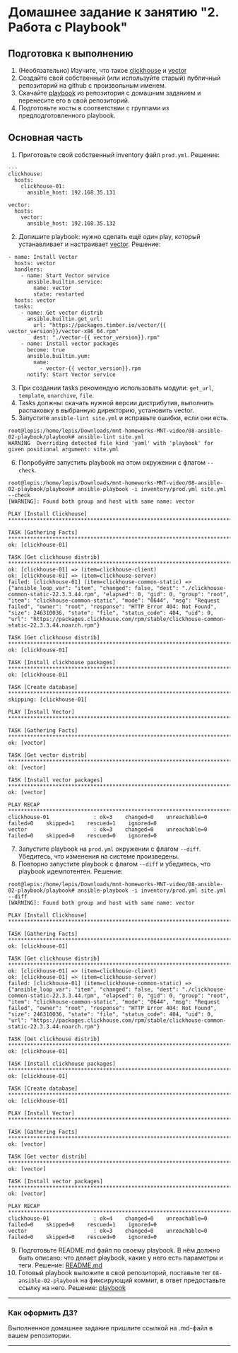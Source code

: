 # Домашнее задание к занятию "2. Работа с Playbook"

## Подготовка к выполнению

1. (Необязательно) Изучите, что такое [clickhouse](https://www.youtube.com/watch?v=fjTNS2zkeBs) и [vector](https://www.youtube.com/watch?v=CgEhyffisLY)
2. Создайте свой собственный (или используйте старый) публичный репозиторий на github с произвольным именем.
3. Скачайте [playbook](./playbook/) из репозитория с домашним заданием и перенесите его в свой репозиторий.
4. Подготовьте хосты в соответствии с группами из предподготовленного playbook.

## Основная часть

1. Приготовьте свой собственный inventory файл `prod.yml`.
Решение:  
```
---
clickhouse:
  hosts:
    clickhouse-01:
      ansible_host: 192.168.35.131

vector:
  hosts:
    vector:
      ansible_host: 192.168.35.132
```
2. Допишите playbook: нужно сделать ещё один play, который устанавливает и настраивает [vector](https://vector.dev).
Решение:
```
- name: Install Vector
  hosts: vector
  handlers:
    - name: Start Vector service
      ansible.builtin.service:
        name: vector
        state: restarted
  hosts: vector
  tasks:
    - name: Get vector distrib
      ansible.builtin.get_url:
        url: "https://packages.timber.io/vector/{{ vector_version}}/vector-x86_64.rpm"
        dest: "./vector-{{ vector_version}}.rpm"
    - name: Install vector packages
      become: true
      ansible.builtin.yum:
        name:
          - vector-{{ vector_version}}.rpm
      notify: Start Vector service
```
3. При создании tasks рекомендую использовать модули: `get_url`, `template`, `unarchive`, `file`.
4. Tasks должны: скачать нужной версии дистрибутив, выполнить распаковку в выбранную директорию, установить vector.
5. Запустите `ansible-lint site.yml` и исправьте ошибки, если они есть.
```
root@lepis:/home/lepis/Downloads/mnt-homeworks-MNT-video/08-ansible-02-playbook/playbook# ansible-lint site.yml
WARNING  Overriding detected file kind 'yaml' with 'playbook' for given positional argument: site.yml
```
6. Попробуйте запустить playbook на этом окружении с флагом `--check`.
```
root@lepis:/home/lepis/Downloads/mnt-homeworks-MNT-video/08-ansible-02-playbook/playbook# ansible-playbook -i inventory/prod.yml site.yml --check
[WARNING]: Found both group and host with same name: vector

PLAY [Install Clickhouse] *********************************************************************************************************************************************************************************

TASK [Gathering Facts] ************************************************************************************************************************************************************************************
ok: [clickhouse-01]

TASK [Get clickhouse distrib] *****************************************************************************************************************************************************************************
ok: [clickhouse-01] => (item=clickhouse-client)
ok: [clickhouse-01] => (item=clickhouse-server)
failed: [clickhouse-01] (item=clickhouse-common-static) => {"ansible_loop_var": "item", "changed": false, "dest": "./clickhouse-common-static-22.3.3.44.rpm", "elapsed": 0, "gid": 0, "group": "root", "item": "clickhouse-common-static", "mode": "0644", "msg": "Request failed", "owner": "root", "response": "HTTP Error 404: Not Found", "size": 246310036, "state": "file", "status_code": 404, "uid": 0, "url": "https://packages.clickhouse.com/rpm/stable/clickhouse-common-static-22.3.3.44.noarch.rpm"}

TASK [Get clickhouse distrib] *****************************************************************************************************************************************************************************
ok: [clickhouse-01]

TASK [Install clickhouse packages] ************************************************************************************************************************************************************************
ok: [clickhouse-01]

TASK [Create database] ************************************************************************************************************************************************************************************
skipping: [clickhouse-01]

PLAY [Install Vector] *************************************************************************************************************************************************************************************

TASK [Gathering Facts] ************************************************************************************************************************************************************************************
ok: [vector]

TASK [Get vector distrib] *********************************************************************************************************************************************************************************
ok: [vector]

TASK [Install vector packages] ****************************************************************************************************************************************************************************
ok: [vector]

PLAY RECAP ************************************************************************************************************************************************************************************************
clickhouse-01              : ok=3    changed=0    unreachable=0    failed=0    skipped=1    rescued=1    ignored=0   
vector                     : ok=3    changed=0    unreachable=0    failed=0    skipped=0    rescued=0    ignored=0  
```
7. Запустите playbook на `prod.yml` окружении с флагом `--diff`. Убедитесь, что изменения на системе произведены.
8. Повторно запустите playbook с флагом `--diff` и убедитесь, что playbook идемпотентен.
Решение:
```
root@lepis:/home/lepis/Downloads/mnt-homeworks-MNT-video/08-ansible-02-playbook/playbook# ansible-playbook -i inventory/prod.yml site.yml --diff
[WARNING]: Found both group and host with same name: vector

PLAY [Install Clickhouse] *********************************************************************************************************************************************************************************

TASK [Gathering Facts] ************************************************************************************************************************************************************************************
ok: [clickhouse-01]

TASK [Get clickhouse distrib] *****************************************************************************************************************************************************************************
ok: [clickhouse-01] => (item=clickhouse-client)
ok: [clickhouse-01] => (item=clickhouse-server)
failed: [clickhouse-01] (item=clickhouse-common-static) => {"ansible_loop_var": "item", "changed": false, "dest": "./clickhouse-common-static-22.3.3.44.rpm", "elapsed": 0, "gid": 0, "group": "root", "item": "clickhouse-common-static", "mode": "0644", "msg": "Request failed", "owner": "root", "response": "HTTP Error 404: Not Found", "size": 246310036, "state": "file", "status_code": 404, "uid": 0, "url": "https://packages.clickhouse.com/rpm/stable/clickhouse-common-static-22.3.3.44.noarch.rpm"}

TASK [Get clickhouse distrib] *****************************************************************************************************************************************************************************
ok: [clickhouse-01]

TASK [Install clickhouse packages] ************************************************************************************************************************************************************************
ok: [clickhouse-01]

TASK [Create database] ************************************************************************************************************************************************************************************
ok: [clickhouse-01]

PLAY [Install Vector] *************************************************************************************************************************************************************************************

TASK [Gathering Facts] ************************************************************************************************************************************************************************************
ok: [vector]

TASK [Get vector distrib] *********************************************************************************************************************************************************************************
ok: [vector]

TASK [Install vector packages] ****************************************************************************************************************************************************************************
ok: [vector]

PLAY RECAP ************************************************************************************************************************************************************************************************
clickhouse-01              : ok=4    changed=0    unreachable=0    failed=0    skipped=0    rescued=1    ignored=0   
vector                     : ok=3    changed=0    unreachable=0    failed=0    skipped=0    rescued=0    ignored=0   
```
9. Подготовьте README.md файл по своему playbook. В нём должно быть описано: что делает playbook, какие у него есть параметры и теги.
Решение:
[README.md]()
10. Готовый playbook выложите в свой репозиторий, поставьте тег `08-ansible-02-playbook` на фиксирующий коммит, в ответ предоставьте ссылку на него.
Решение:
[playbook](https://github.com/Lepisok/devops-netology/tree/main/3_CI%2C%20monitoring%20and%20settings%20management/08-ansible-02-playbook/playbook)

---

### Как оформить ДЗ?

Выполненное домашнее задание пришлите ссылкой на .md-файл в вашем репозитории.

---
